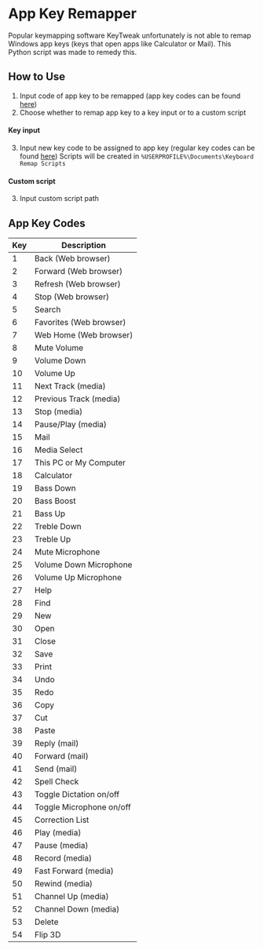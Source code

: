 # App Key Remapper
Popular keymapping software KeyTweak unfortunately is not able to remap Windows app keys (keys that open apps like Calculator or Mail). This Python script was made to remedy this.

## How to Use
1. Input code of app key to be remapped (app key codes can be found [here](#app-key-codes))
2. Choose whether to remap app key to a key input or to a custom script

#### Key input
3. Input new key code to be assigned to app key (regular key codes can be found [here](#https://learn.microsoft.com/en-us/dotnet/api/system.windows.forms.keys?view=windowsdesktop-7.0))
Scripts will be created in ``%USERPROFILE%\Documents\Keyboard Remap Scripts``

#### Custom script
3. Input custom script path

## App Key Codes
| Key | Description              |
| --- | ------------------------ |
| 1   | Back (Web browser)       |
| 2   | Forward (Web browser)    |
| 3   | Refresh (Web browser)    |
| 4   | Stop (Web browser)       |
| 5   | Search                   |
| 6   | Favorites (Web browser)  |
| 7   | Web Home (Web browser)   |
| 8   | Mute Volume              |
| 9   | Volume Down              |
| 10  | Volume Up                |
| 11  | Next Track (media)       |
| 12  | Previous Track (media)   |
| 13  | Stop (media)             |
| 14  | Pause/Play (media)       |
| 15  | Mail                     |
| 16  | Media Select             |
| 17  | This PC or My Computer   |
| 18  | Calculator               |
| 19  | Bass Down                |
| 20  | Bass Boost               |
| 21  | Bass Up                  |
| 22  | Treble Down              |
| 23  | Treble Up                |
| 24  | Mute Microphone          |
| 25  | Volume Down Microphone   |
| 26  | Volume Up Microphone     |
| 27  | Help                     |
| 28  | Find                     |
| 29  | New                      |
| 30  | Open                     |
| 31  | Close                    |
| 32  | Save                     |
| 33  | Print                    |
| 34  | Undo                     |
| 35  | Redo                     |
| 36  | Copy                     |
| 37  | Cut                      |
| 38  | Paste                    |
| 39  | Reply (mail)             |
| 40  | Forward (mail)           |
| 41  | Send (mail)              |
| 42  | Spell Check              |
| 43  | Toggle Dictation on/off  |
| 44  | Toggle Microphone on/off |
| 45  | Correction List          |
| 46  | Play (media)             |
| 47  | Pause (media)            |
| 48  | Record (media)           |
| 49  | Fast Forward (media)     |
| 50  | Rewind (media)           |
| 51  | Channel Up (media)       |
| 52  | Channel Down (media)     |
| 53  | Delete                   |
| 54  | Flip 3D                  |
